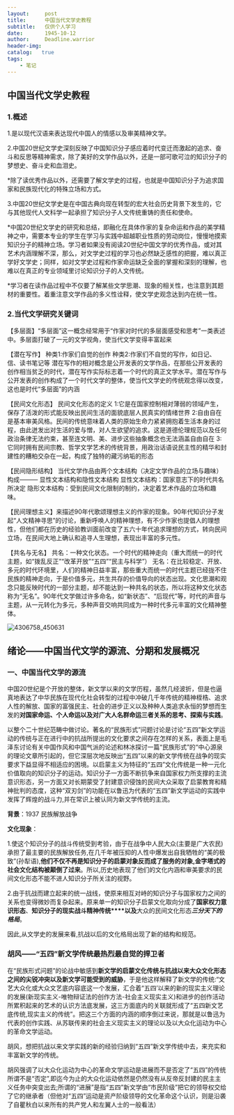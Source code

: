 ```yaml
---
layout:     post
title:      中国当代文学史教程
subtitle:   仅供个人学习
date:       1945-10-12
author:     Deadline.warrior
header-img: 
catalog:   true
tags:
    - 笔记
---
```


## 中国当代文学史教程

### 1.概述


1.是以现代汉语来表达现代中国人的情感以及审美精神文学。

2.中国20世纪文学史深刻反映了中国知识分子感应着时代变迁而激起的追求、奋斗和反思等精神需求，除了美好的文学作品以外，还是一部可歌可泣的知识分子的梦想史、奋斗史和血泪史。

*除了读优秀作品以外，还需要了解文学史的过程，也就是中国知识分子为追求国家和民族现代化的特殊立场和方式。

3.中国20世纪文学史是在中国古典向现在转型的宏大社会历史背景下发生的，它与其他现代人文科学一起承担了知识分子人文传统重铸的责任和使命。

*中国20世纪文学史的研究和总结，即融化在具体作家的复杂命运和作品的美学精神之中，需要本专业的学生在学习与实践中超越职业性质的劳动岗位，慢慢地摸索知识分子的精神立场。学习者如果没有阅读20世纪中国文学的优秀作品，或对其艺术内涵理解不深，那么，对文学史过程的学习也必然缺乏感性的把握，难以真正学好文学史；同样，如对文学史过程和作家命运缺乏全面的掌握和深刻的理解，也难以在真正的专业领域里讨论知识分子的人文传统。

*学习者在读作品过程中不仅要了解某些文学思潮、现象的相关性，也注意到其题材的重要性。着重注意文学作品的多义性诠释，使文学史观念达到内在统一性。

### **2.当代文学研究关键词**

【多层面】“多层面”这一概念经常用于“作家对时代的多层面感受和思考”一类表述中。多层面打破了一元的文学视角，使当代文学变得丰富起来

【潜在写作】
种类1:作家们自觉的创作
种类2:作家们不自觉的写作，如日记、信、读书笔记等
潜在写作的相对概念是公开发表的文学作品，在那些公开发表的创作相当贫乏的时代，潜在写作实际标志着一个时代的真正文学水平。潜在写作与公开发表的创作构成了一个时代文学的整体，使当代文学史的传统观念得以改变，这也是时代“多层面”的内涵

【民间文化形态】
民间文化形态的定义
1:它是在国家控制相对薄弱的领域产生，保存了活泼的形式能反映出民间生活的面貌底层人民真实的情绪世界
2:自由自在是基本审美风格。民间的传统意味着人类的原始生命力紧紧拥抱着生活本身的过程，由此迸发出对生活的爱与憎，对人生欲望的追求。这是道德伦理规范以及任何政治条律无法约束，甚至连文明、美、进步这些抽象概念也无法涵盖自由自在
3:它同时拥有民间宗教、哲学文学艺术的传统背景，用政治话语说民主性的精华和封建性的糟粕交杂在一起，构成了独特的藏污纳垢的形态

【民间隐形结构】
当代文学作品由两个文本结构（决定文学作品的立场与趣味）构成———
显性文本结构和隐性文本结构
显性文本结构：国家意志下的时代共名所决定
隐形文本结构：受到民间文化限制的制约，决定着艺术作品的立场和趣味。

【民间理想主义】来描述90年代歌颂理想主义的作家的现象。90年代知识分子发起“人文精神寻思”的讨论，重新呼唤人的精神理想，有不少作家也提倡人的理想性，但他们都在历史的经验教训面前改变了五六十年代追求理想的方式，转向民间立场，在民间大地上确认和追寻人生理想，表现出丰富的多元性。

【共名与无名】
共名：一种文化状态。一个时代的精神走向（重大而统一的时代主题，如“拨乱反正”“改革开放”“五四”“民主与科学”）
无名：在比较稳定、开放、多元的时代环境里，人们的精神日益丰富，那些重大而统一的时代主题已经拢不住民族的精神走向，于是价值多元，共生共存的价值导向的状态出现。文化思潮和观念只能反映时代的一部分主题，却不能达到一种共名的状态，所以将这种文化状态称为“无名”。90年代文学做过许多命名，如“新状态”、“后现代”等，时代的声音与主题，从一元转化为多元，多种声音交响共同成为一种时代多元丰富的文化精神整体。

![4306758_450631](https://cdn.jsdelivr.net/gh/DeadlineWarrior/blogimage@main/img/202309151247818.jpg)







## 绪论——中国当代文学的源流、分期和发展概况

### 一、中国当代文学的源流

中国20世纪是个开放的整体，新文学以来的文学历程，虽然几经波折，但是也逼真地表达了中华民族在现代化社会转型的过程中冲破几千年传统的精神桎梏、追求人性的解放、国家的富强民主、社会的进步正义以及种种人类追求永恒的梦想而生发的**对国家命运、个人命运以及对广大人名群命运三者关系的思考、探索与实践**。

以整个二十世纪范畴中做讨论。著名的“民族形式”问题讨论是讨论“五四”新文学运动的传统与正在进行中的抗战所提出的文化要求之间存在怎样的关系，表面上是毛泽东讨论有关中国作风和中国气派的论述和林冰探讨一篇“民族形式”的“中心源泉的理论文章所引起的，但它深层次地反映出“五四”以来的新文学传统在战争的现实要求下益显得不相适应的困境。以启蒙主义为特征的“五四”文化传统是一种一元化价值取向的知识分子的运动。知识分子一方面不断抗争来自国家权力所支撑的主流意识形态，另一方面又对长期蒙受了封建意识侵蚀的民间大众采取了启蒙教育和精神批判的态度，这种“双刃剑”的功能在以鲁迅为代表的“五四”新文学运动的实践中发挥了辉煌的战斗力,并在常识上被认同为新文学传统的主流。

**背景**：1937  民族解放战争

**文化现象**：

1.使这个知识分子的战斗传统受到考验，由于在战争中人民大众(主要是广大农民)承担了最主要的民族解放任务,在几千年被压抑的人性中爆发出自我牺牲的“美的极致”(孙犁语),**他们不仅不再是知识分子的启蒙对象反而成了服务的对象,金字塔式的社会文化结构被颠倒了过来**。所以,历史地表现了他们的文化内涵和审美要求的民间文化形态不能不进人知识分子所关注的视野。

2.由于抗战而建立起来的统一战线，使原来相互对峙的知识分子与国家权力之间的关系也变得微妙而复杂起来。原来单一的知识分子启蒙文化取向分成了**国家权力意识形态**、**知识分子的现实战斗精神传统****以及**大众的民间文化形态****三分天下*的格局***。

因此,从文学史的发展来看,抗战以后的文化格局出现了新的结构和规范。

### 胡风——“五四”新文学传统最热烈最自觉的捍卫者

在“民族形式问题”的论战中敏感到**新文学的启蒙文化传统与抗战以来大众文化形态之间的尖锐冲突以及新文学可能受到的威胁**，于是他这样解释了新文学的传统:“文艺大众化或大众文艺底内容底这一个发展，汇合着“五四’以来的新的现实主义理论的发展(新现实主义-唯物辩证法的创作方法-社会主义现实主义)和进步的创作活动所累积起来的艺术的认识方法底发展，这三方面底内的关联就形成了“五四新文艺底传统,现实主义的传统”。把这三个方面的内涵的顺序倒过来说，那就是以鲁迅为代表的创作实践、从苏联传来的社会主义现实主义的理论以及以大众化运动为中心的革命文学运动。

胡风，想把抗战以来文学实践的新的经验归纳到“五四”新文学传统中去，来充实和丰富新文学的传统。

胡风强调了以大众化运动为中心的革命文学运动是进展而不是否定了“五四”的传统所谓不是“否定”,即迄今为止的大众化运动依然是仍然没有从反帝反封建的民主主义任务中突变出去;所谓的“进展”是指“五四”新文学由“市民阶级”把它的领导权交给了它的继承者（但他对“五四”运动是资产阶级领导的文化革命这个认识，则是沿袭了自瞿秋白以来所有的共产党人和左翼人士的一般看法）







